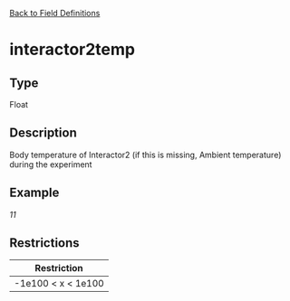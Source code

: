 [Back to Field Definitions](../../field_definition_overview)
# interactor2temp

## Type
Float

## Description


Body temperature of Interactor2 (if this is missing, Ambient temperature) during the experiment 
## Example
*11*

## Restrictions
| Restriction |
| :---------: |
| -1e100 < x < 1e100 |

